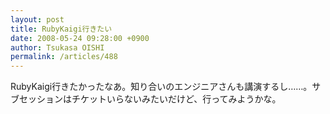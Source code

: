 ```yaml
---
layout: post
title: RubyKaigi行きたい
date: 2008-05-24 09:28:00 +0900
author: Tsukasa OISHI
permalink: /articles/488
---
```



RubyKaigi行きたかったなあ。知り合いのエンジニアさんも講演するし……。サブセッションはチケットいらないみたいだけど、行ってみようかな。  


